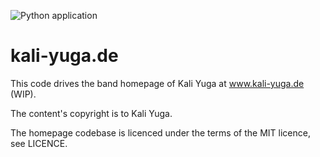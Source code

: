 ![Python application](https://github.com/cgloeckner/kali-yuga.de/actions/workflows/python-app.yml/badge.svg?branch=main)

# kali-yuga.de

This code drives the band homepage of Kali Yuga at www.kali-yuga.de (WIP).

The content's copyright is to Kali Yuga.

The homepage codebase is licenced under the terms of the MIT licence, see LICENCE.
